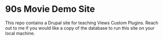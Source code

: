# 90s Movie Demo Site

This repo contains a Drupal site for teaching Views Custom Plugins. Reach out to me if you would like a copy of the database to run this site on your local machine.
